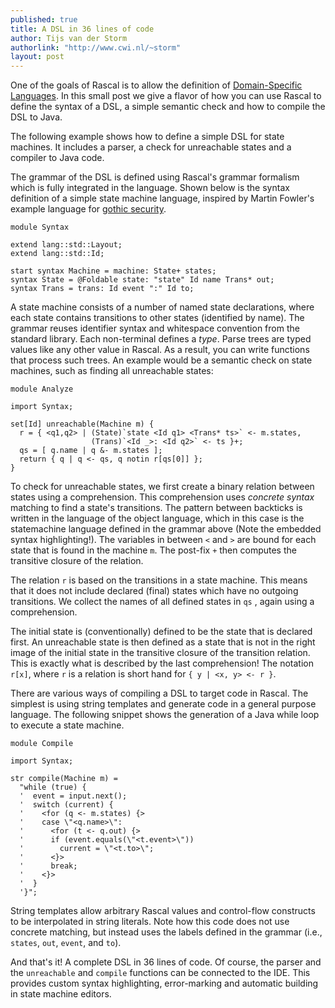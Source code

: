 ```yaml
---
published: true
title: A DSL in 36 lines of code
author: Tijs van der Storm
authorlink: "http://www.cwi.nl/~storm"
layout: post
---
```



One of the goals of Rascal is to allow the definition of [Domain-Specific Languages](https://en.wikipedia.org/wiki/Domain-specific_language). 
In this small post we give a flavor of how you can use Rascal to define the syntax of a DSL, a simple semantic check and how to compile the DSL to Java.

The following example shows how to define a simple DSL for state machines. It includes a parser, a check for unreachable states and a compiler to Java code. 

The grammar of the DSL is defined using Rascal's grammar formalism which is fully integrated in the language.
Shown below is the syntax definition of a simple state machine language, inspired by  Martin Fowler's example language for [gothic security](http://www.informit.com/articles/article.aspx?p=1592379).

<pre class="rascal"><code><span class="Keyword">module</span> Syntax

<span class="Keyword">extend</span> lang::std::Layout;
<span class="Keyword">extend</span> lang::std::Id;

<span class="Keyword">start</span> <span class="Keyword">syntax</span> Machine = machine: State+ states;
<span class="Keyword">syntax</span> State = <span class="Comment">@Foldable</span> state: <span class="Constant">"state"</span> Id name Trans* out;
<span class="Keyword">syntax</span> Trans = trans: Id event <span class="Constant">":"</span> Id to;</code></pre>

A state machine consists of a number of named state declarations, where each state contains transitions to other states (identified by name). 
The grammar reuses identifier syntax and whitespace convention from the standard library.
Each non-terminal defines a *type*. Parse trees are typed values like any other value in Rascal.
As a result, you can write functions that process such trees. 
An example would be a semantic check on state machines, such as finding all unreachable states: 

<pre class="rascal"><code><span class="Keyword">module</span> Analyze

<span class="Keyword">import</span> Syntax;

<span class="Keyword">set</span>[Id] unreachable(Machine m) {
  r = { &lt;q1,q2&gt; | (State)`<span class="Keyword">state</span> <span class="MetaVariable">&lt;Id q1&gt;</span> <span class="MetaVariable">&lt;Trans* ts&gt;</span>` &lt;- m.states, 
				  (Trans)`<span class="MetaVariable">&lt;Id _&gt;</span>: <span class="MetaVariable">&lt;Id q2&gt;</span>` &lt;- ts }+;
  qs = [ q.name | q &amp;- m.states ];
  <span class="Keyword">return</span> { q | q &lt;- qs, q <span class="Keyword">notin</span> r[qs[<span class="Keyword">0</span>]] };
}</code></pre>

To check for unreachable states, we first create a binary relation between states using a comprehension. 
This comprehension uses *concrete syntax* matching to find a state's transitions. 
The pattern between backticks is written in the language of the object language, which in this case is the statemachine language defined in the grammar above (Note the embedded syntax highlighting!). 
The variables in between `<` and `>` are bound for each state that is found in the machine `m`. 
The post-fix `+` then computes the transitive closure of the relation. 

The relation `r` is based on the transitions in a state machine. 
This means that it does not include declared (final) states which have no outgoing transitions.
We collect the names of all defined states in `qs` , again using a comprehension. 

The initial state is (conventionally) defined to be the state that is declared first. 
An unreachable state is then defined as a state that is not in the right image of the initial state in the transitive closure of the transition relation. 
This is exactly what is described by the last comprehension! 
The notation `r[x]`, where `r` is a relation  is short hand for `{ y | <x, y> <- r }`.


There are various ways of compiling a DSL to target code in Rascal. The simplest is using string templates and generate code in a general purpose language. The following snippet shows the generation of a Java while loop to execute a state machine.

<pre class="rascal"><code><span class="Keyword">module</span> Compile

<span class="Keyword">import</span> Syntax;

<span class="Keyword">str</span> compile(Machine m) =
  <span class="Constant">"while (true) {
  '  event = input.next();
  '  switch (current) { 
  '    &lt;</span><span class="Keyword">for</span> (q &lt;- m.states) {<span class="Constant">&gt;
  '    case \"&lt;</span>q.name<span class="Constant">&gt;\":
  '      &lt;</span><span class="Keyword">for</span> (t &lt;- q.out) {<span class="Constant">&gt;
  '      if (event.equals(\"&lt;</span>t.event<span class="Constant">&gt;\"))
  '        current = \"&lt;</span>t.to<span class="Constant">&gt;\";
  '      &lt;</span>}<span class="Constant">&gt;
  '      break;
  '    &lt;</span>}<span class="Constant">&gt;
  '  }
  '}"</span>; </code></pre>

String templates allow arbitrary Rascal values and control-flow constructs to be interpolated in string literals. Note how this code does not use concrete matching, but instead uses the labels defined in the grammar (i.e., `states`, `out`, `event`, and `to`).

And that's it! A complete DSL in 36 lines of code. Of course, the parser and the `unreachable` and `compile` functions can be connected to the IDE. This provides custom syntax highlighting, error-marking and automatic building in state machine editors.
